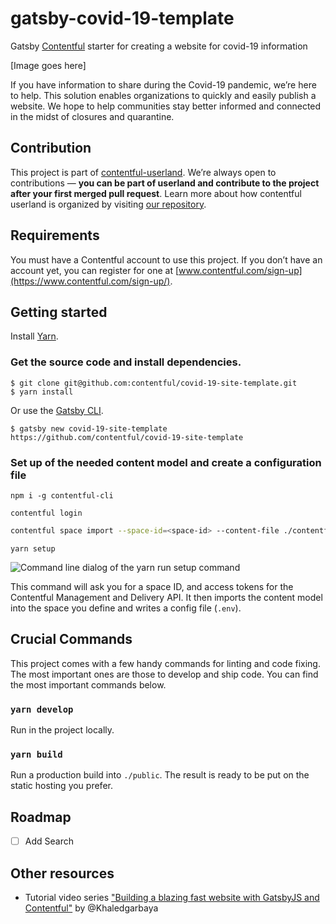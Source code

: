 # gatsby-covid-19-template

Gatsby [Contentful](https://www.contentful.com) starter for creating a website for covid-19 information 

[Image goes here]

If you have information to share during the Covid-19 pandemic, we’re here to help. This solution enables organizations to quickly and easily publish a website. We hope to help communities stay better informed and connected in the midst of closures and quarantine.

## Contribution

This project is part of [contentful-userland](https://github.com/contentful-userland). We’re always open to contributions — **you can be part of userland and contribute to the project after your first merged pull request**. Learn more about how contentful userland is organized by visiting [our repository](https://github.com/contentful-userland/about).

## Requirements

You must have a Contentful account to use this project. If you don’t have an account yet, you can register for one at [www.contentful.com/sign-up](https://www.contentful.com/sign-up/).

## Getting started

Install [Yarn](https://yarnpkg.com/en/docs/install).

### Get the source code and install dependencies.

```
$ git clone git@github.com:contentful/covid-19-site-template.git
$ yarn install
```

Or use the [Gatsby CLI](https://www.npmjs.com/package/gatsby-cli).

```
$ gatsby new covid-19-site-template https://github.com/contentful/covid-19-site-template

```

### Set up of the needed content model and create a configuration file

```
npm i -g contentful-cli
```

```
contentful login
```

```sh
contentful space import --space-id=<space-id> --content-file ./contentful/export.json
```

```
yarn setup
```

![Command line dialog of the yarn run setup command](https://rawgit.com/contentful-userland/gatsby-contentful-starter/master/setup.jpg "Command line dialog of the yarn run setup command")

This command will ask you for a space ID, and access tokens for the Contentful Management and Delivery API. It then imports the content model into the space you define and writes a config file (`.env`).

## Crucial Commands

This project comes with a few handy commands for linting and code fixing. The most important ones are those to develop and ship code. You can find the most important commands below.

### `yarn develop`

Run in the project locally.

### `yarn build`

Run a production build into `./public`. The result is ready to be put on the static hosting you prefer.

## Roadmap

- [ ] Add Search

## Other resources

- Tutorial video series ["Building a blazing fast website with GatsbyJS and Contentful"](https://www.youtube.com/watch?v=Ek4o40w1tH4&list=PL8KiuH6vpACV-F7jXribe4YveGBhBeG9A) by @Khaledgarbaya
